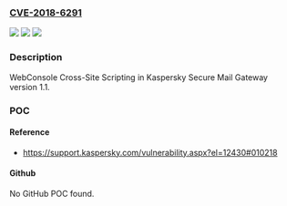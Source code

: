 ### [CVE-2018-6291](https://cve.mitre.org/cgi-bin/cvename.cgi?name=CVE-2018-6291)
![](https://img.shields.io/static/v1?label=Product&message=Kaspersky%20Secure%20Mail%20Gateway&color=blue)
![](https://img.shields.io/static/v1?label=Version&message=n%2Fa&color=blue)
![](https://img.shields.io/static/v1?label=Vulnerability&message=WebConsole%20Cross-Site%20Scripting&color=brighgreen)

### Description

WebConsole Cross-Site Scripting in Kaspersky Secure Mail Gateway version 1.1.

### POC

#### Reference
- https://support.kaspersky.com/vulnerability.aspx?el=12430#010218

#### Github
No GitHub POC found.

